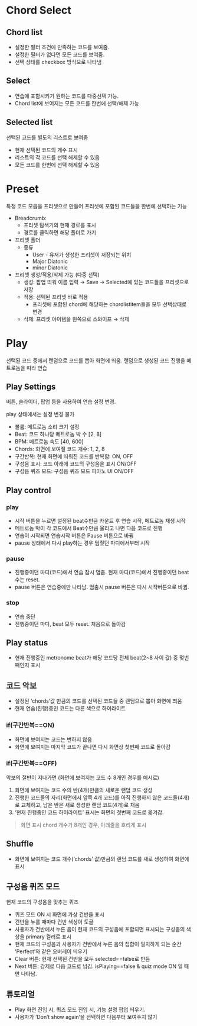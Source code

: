 # Chord Select

## Chord list

- 설정한 필터 조건에 만족하는 코드를 보여줌.
- 설정한 필터가 없다면 모든 코드를 보여줌.
- 선택 상태를 checkbox 방식으로 나타냄

## Select

- 연습에 포함시키기 원하는 코드를 다중선택 가능.
- Chord list에 보여지는 모든 코드를 한번에 선택/해제 가능

## Selected list

선택된 코드를 별도의 리스트로 보여줌

- 현재 선택된 코드의 개수 표시
- 리스트의 각 코드를 선택 해제할 수 있음
- 모든 코드를 한번에 선택 해제할 수 있음

# Preset

특정 코드 모음을 프리셋으로 만들어 프리셋에 포함된 코드들을 한번에 선택하는 기능

- Breadcrumb:
    - 프리셋 탐색기의 현재 경로를 표시
    - 경로를 클릭하면 해당 폴더로 가기
- 프리셋 폴더
    - 종류
        - User - 유저가 생성한 프리셋이 저장되는 위치
        - Major Diatonic
        - minor Diatonic
- 프리셋 생성/적용/삭제 가능 (다중 선택)
    - 생성: 팝업 띄워 이름 입력 → Save → Selected에 있는 코드들을 프리셋으로 저장
    - 적용: 선택된 프리셋 바로 적용
        - 프리셋에 포함된 chord에 해당하는 chordlistitem들을 모두 선택상태로 변경
    - 삭제: 프리셋 아이템을 왼쪽으로 스와이프 → 삭제

# Play

선택된 코드 중에서 랜덤으로 코드를 뽑아 화면에 띄움. 랜덤으로 생성된 코드 진행을 메트로놈을 따라 연습

## Play Settings

버튼, 슬라이더, 팝업 등을 사용하여 연습 설정 변경.

play 상태에서는 설정 변경 불가

- 볼륨: 메트로놈 소리 크기 설정
- Beat: 코드 하나당 메트로놈 박 수 [2, 8]
- BPM: 메트로놈 속도 [40, 600]
- Chords: 화면에 보여질 코드 개수: 1, 2, 8
- 구간반복: 현재 화면에 띄워진 코드를 반복함: ON, OFF
- 구성음 표시: 코드 아래에 코드의 구성음을 표시 ON/OFF
- 구성음 퀴즈 모드: 구성음 퀴즈 모드 피아노 UI ON/OFF

## Play control

### play

- 시작 버튼을 누르면 설정된 beat수만큼 카운트 후 연습 시작, 메트로놈 재생 시작
- 메트로놈 박이 각 코드에서 Beat수만큼 울리고 나면 다음 코드로 진행
- 연습이 시작되면 연습시작 버튼은 Pause 버튼으로 바뀜
- pause 상태에서 다시 play하는 경우 멈췄던 마디에서부터 시작

### pause

- 진행중이던 마디(코드)에서 연습 잠시 멈춤. 현재 마디(코드)에서 진행중이던 beat수는 reset.
- pause 버튼은 연습중에만 나타남. 멈춤시 pause 버튼은 다시 시작버튼으로 바뀜.

### stop

- 연습 중단
- 진행중이던 마디, beat 모두 reset. 처음으로 돌아감

## Play status

- 현재 진행중인 metronome beat가 해당 코드당 전체 beat(2~8 사이 값) 중 몇번째인지 표시

## 코드 악보

- 설정된 ‘chords’값 만큼의 코드를 선택된 코드들 중 랜덤으로 뽑아 화면에 띄움
- 현재 연습(진행)중인 코드는 다른 색으로 하이라이트

### if(구간반복==ON)

- 화면에 보여지는 코드는 변하지 않음
- 화면에 보여지는 마지막 코드가 끝나면 다시 화면상 첫번째 코드로 돌아감

### if(구간반복==OFF)

악보의 절반이 지나가면 (화면에 보여지는 코드 수 8개인 경우를 예시로)

1. 화면에 보여지는 코드 수의 반(4개)만큼의 새로운 랜덤 코드 생성
2. 진행한 코드들의 자리(화면에서 앞쪽 4개 코드)를 아직 진행하지 않은 코드들(4개)로 교체하고, 남은 반은 새로 생성한 랜덤 코드(4개)로 채움
3. ‘현재 진행중인 코드 하이라이트’ 표시는 화면의 첫번째 코드로 옮겨감.

> 화면 표시 chord 개수가 8개인 경우, 아래줄을 흐리게 표시
> 

## Shuffle

- 화면에 보여지는 코드 개수(’chords’ 값)만큼의 랜덤 코드를 새로 생성하여 화면에 표시

## 구성음 퀴즈 모드

현재 코드의 구성음을 맞추는 퀴즈

- 퀴즈 모드 ON 시 화면에 가상 건반을 표시
- 건반을 누를 때마다 건반 색상이 토글
- 사용자가 건반에서 누른 음이 현재 코드의 구성음에 포함되면 표시되는 구성음의 색상을 primary 컬러로 표시
- 현재 코드의 구성음과 사용자가 건반에서 누른 음의 집합이 일치하게 되는 순간 ‘Perfect’와 같은 오버레이 띄우기
- Clear 버튼: 현재 선택된 건반을 모두 selected==false로 만듬
- Next 버튼: 강제로 다음 코드로 넘김. isPlaying==false & quiz mode ON 일 때만 나타남.

## 튜토리얼

- Play 화면 진입 시, 퀴즈 모드 진입 시, 기능 설명 팝업 띄우기.
- 사용자가 ‘Don’t show again’을 선택하면 다음부터 보여주지 않기